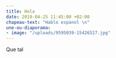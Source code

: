```yaml
---
title: Hola
date: 2019-04-25 11:45:00 +02:00
chapeau-text: "Hablo espanol \n"
une-ou-diaporama:
- image: "/uploads/9595039-15426527.jpg"
---
```


Que tal 